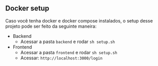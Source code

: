 ## Docker setup

Caso você tenha docker e docker compose instalados, o setup desse projeto pode ser feito da seguinte maneira:

- Backend
    - Acessar a pasta ```backend``` e rodar ```sh setup.sh```
- Frontend
    - Acessar a pasta ```frontend``` e rodar ```sh setup.sh```
    - Acessar: ```http://localhost:3000/login```
